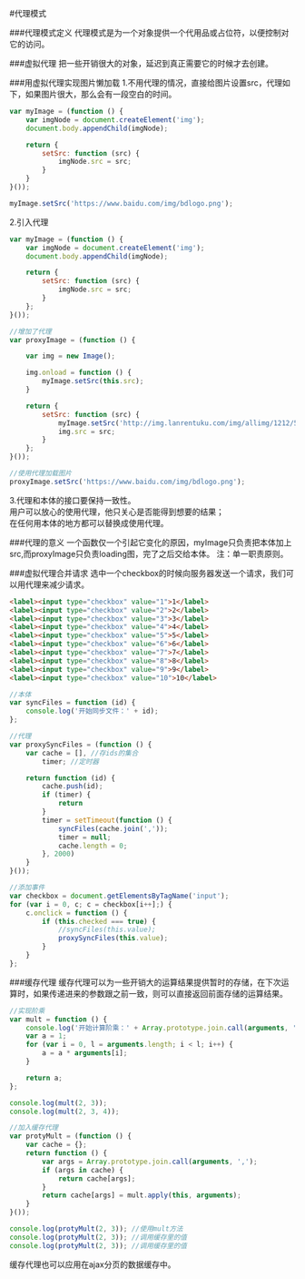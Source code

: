 #代理模式

###代理模式定义
代理模式是为一个对象提供一个代用品或占位符，以便控制对它的访问。

###虚拟代理
把一些开销很大的对象，延迟到真正需要它的时候才去创建。         

###用虚拟代理实现图片懒加载
1.不用代理的情况，直接给图片设置src，代理如下，如果图片很大，那么会有一段空白的时间。
```js
var myImage = (function () {
    var imgNode = document.createElement('img');
    document.body.appendChild(imgNode);

    return {
        setSrc: function (src) {
            imgNode.src = src;
        }
    }
}());

myImage.setSrc('https://www.baidu.com/img/bdlogo.png');
```

2.引入代理
```js
var myImage = (function () {
    var imgNode = document.createElement('img');
    document.body.appendChild(imgNode);

    return {
        setSrc: function (src) {
            imgNode.src = src;
        }
    };
}());

//增加了代理
var proxyImage = (function () {

    var img = new Image();

    img.onload = function () {
        myImage.setSrc(this.src);
    }

    return {
        setSrc: function (src) {
            myImage.setSrc('http://img.lanrentuku.com/img/allimg/1212/5-121204193R0.gif');
            img.src = src;
        }
    };
}());

//使用代理加载图片
proxyImage.setSrc('https://www.baidu.com/img/bdlogo.png');
```

3.代理和本体的接口要保持一致性。    
用户可以放心的使用代理，他只关心是否能得到想要的结果；    
在任何用本体的地方都可以替换成使用代理。   

###代理的意义
一个函数仅一个引起它变化的原因，myImage只负责把本体加上src,而proxyImage只负责loading图，完了之后交给本体。
注：单一职责原则。

###虚拟代理合并请求
选中一个checkbox的时候向服务器发送一个请求，我们可以用代理来减少请求。
```html
<label><input type="checkbox" value="1">1</label>
<label><input type="checkbox" value="2">2</label>
<label><input type="checkbox" value="3">3</label>
<label><input type="checkbox" value="4">4</label>
<label><input type="checkbox" value="5">5</label>
<label><input type="checkbox" value="6">6</label>
<label><input type="checkbox" value="7">7</label>
<label><input type="checkbox" value="8">8</label>
<label><input type="checkbox" value="9">9</label>
<label><input type="checkbox" value="10">10</label>
```

```js
//本体
var syncFiles = function (id) {
    console.log('开始同步文件：' + id);
};

//代理
var proxySyncFiles = (function () {
    var cache = [], //存ids的集合
        timer; //定时器

    return function (id) {
        cache.push(id);
        if (timer) {
            return
        }
        timer = setTimeout(function () {
            syncFiles(cache.join(','));
            timer = null;
            cache.length = 0;
        }, 2000)
    }
}());

//添加事件
var checkbox = document.getElementsByTagName('input');
for (var i = 0, c; c = checkbox[i++];) {
    c.onclick = function () {
        if (this.checked === true) {
            //syncFiles(this.value);
            proxySyncFiles(this.value);
        }
    }
};
```

###缓存代理
缓存代理可以为一些开销大的运算结果提供暂时的存储，在下次运算时，如果传递进来的参数跟之前一致，则可以直接返回前面存储的运算结果。

```js
//实现阶乘
var mult = function () {
    console.log('开始计算阶乘：' + Array.prototype.join.call(arguments, ','));
    var a = 1;
    for (var i = 0, l = arguments.length; i < l; i++) {
        a = a * arguments[i];
    }

    return a;
};

console.log(mult(2, 3));
console.log(mult(2, 3, 4));

//加入缓存代理
var protyMult = (function () {
    var cache = {};
    return function () {
        var args = Array.prototype.join.call(arguments, ',');
        if (args in cache) {
            return cache[args];
        }
        return cache[args] = mult.apply(this, arguments);
    }
}());

console.log(protyMult(2, 3)); //使用mult方法
console.log(protyMult(2, 3)); //调用缓存里的值
console.log(protyMult(2, 3)); //调用缓存里的值
```
缓存代理也可以应用在ajax分页的数据缓存中。
